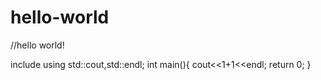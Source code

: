 # hello-world
//hello world!

include <iostream>
using std::cout,std::endl;
int main(){
  cout<<1+1<<endl;
  return 0;
}
